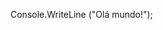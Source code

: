 Console.WriteLine ("Olá mundo!");

<!---
Emerss/Emerss is a ✨ special ✨ repository because its `README.md` (this file) appears on your GitHub profile.
You can click the Preview link to take a look at your changes
--->
